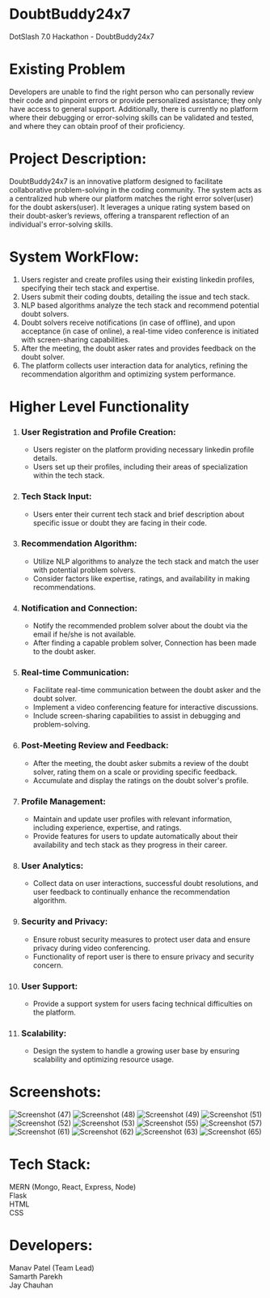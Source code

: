 # DoubtBuddy24x7
DotSlash 7.0 Hackathon - DoubtBuddy24x7


# Existing Problem
Developers are unable to find the right person who can personally review their code and pinpoint errors or provide personalized assistance; they only have access to general support. Additionally, there is currently no platform where their debugging or error-solving skills can be validated and tested, and where they can obtain proof of their proficiency.


# Project Description:
DoubtBuddy24x7 is an innovative platform designed to facilitate collaborative problem-solving in the coding community. The system acts as a centralized hub where our platform matches the right error solver(user) for the doubt askers(user). It leverages a unique rating system based on their doubt-asker’s reviews, offering a transparent reflection of an individual's error-solving skills.


# System WorkFlow:
1. Users register and create profiles using their existing linkedin profiles, specifying their tech stack and expertise.
2. Users submit their coding doubts, detailing the issue and tech stack.
3. NLP based algorithms analyze the tech stack and recommend potential doubt solvers.
4. Doubt solvers receive notifications (in case of offline), and upon acceptance (in case of online), a real-time video conference is initiated with screen-sharing capabilities.
5. After the meeting, the doubt asker rates and provides feedback on the doubt solver.
6. The platform collects user interaction data for analytics, refining the recommendation algorithm and optimizing system performance.


# Higher Level Functionality
1. ### User Registration and Profile Creation:
   - Users register on the platform providing necessary linkedin profile details.
   - Users set up their profiles, including their areas of specialization within the tech stack.


2. ### Tech Stack Input:
   - Users enter their current tech stack and brief description about specific issue or doubt they are facing in their code.


3. ### Recommendation Algorithm:
   - Utilize NLP algorithms to analyze the tech stack and match the user with potential problem solvers.
   - Consider factors like expertise, ratings, and availability in making recommendations.


4. ### Notification and Connection:
   - Notify the recommended problem solver about the doubt via the email if he/she is not available.
   - After finding a capable problem solver, Connection has been made to the doubt asker.


5. ### Real-time Communication:
   - Facilitate real-time communication between the doubt asker and the doubt solver.
   - Implement a video conferencing feature for interactive discussions.
   - Include screen-sharing capabilities to assist in debugging and problem-solving.


6. ### Post-Meeting Review and Feedback:
   - After the meeting, the doubt asker submits a review of the doubt solver, rating them on a scale or providing specific feedback.
   - Accumulate and display the ratings on the doubt solver's profile.


7. ### Profile Management:
   - Maintain and update user profiles with relevant information, including experience, expertise, and ratings.
   - Provide features for users to update automatically about their availability and tech stack as they progress in their career.


8. ### User Analytics:
    - Collect data on user interactions, successful doubt resolutions, and user feedback to continually enhance the recommendation algorithm.


9. ### Security and Privacy:
    - Ensure robust security measures to protect user data and ensure privacy during video conferencing.
    - Functionality of report user is there to ensure privacy and security concern.


10. ### User Support:
    - Provide a support system for users facing technical difficulties on the platform.


11. ### Scalability:
    - Design the system to handle a growing user base by ensuring scalability and optimizing resource usage.

# Screenshots:
![Screenshot (47)](https://github.com/manav278/DoubtBuddy24x7/assets/125682212/cf2c5dff-37ad-495d-b532-0e21a213d737)
![Screenshot (48)](https://github.com/manav278/DoubtBuddy24x7/assets/125682212/cb7c0393-42c3-4e35-8a63-ba4d08bc190c)
![Screenshot (49)](https://github.com/manav278/DoubtBuddy24x7/assets/125682212/d37fb59d-9822-4506-a511-7bd9d8aa8b28)
![Screenshot (51)](https://github.com/manav278/DoubtBuddy24x7/assets/125682212/e3c50c15-a982-4465-bed9-d102d5c01546)
![Screenshot (52)](https://github.com/manav278/DoubtBuddy24x7/assets/125682212/4d2be9a7-35ec-4520-aeb4-b1f8cb42d0ba)
![Screenshot (53)](https://github.com/manav278/DoubtBuddy24x7/assets/125682212/2898ab95-3a10-4bca-8d7f-55faf23f34aa)
![Screenshot (55)](https://github.com/manav278/DoubtBuddy24x7/assets/125682212/e15a8ac8-82bf-4cca-b559-65e9da05c88d)
![Screenshot (57)](https://github.com/manav278/DoubtBuddy24x7/assets/125682212/88e5a5c6-19ac-4b5f-b91c-90a4f7009f9e)
![Screenshot (61)](https://github.com/manav278/DoubtBuddy24x7/assets/125682212/2cd76cc6-f813-419c-9f3f-f9ae6ef7a279)
![Screenshot (62)](https://github.com/manav278/DoubtBuddy24x7/assets/125682212/5d19e2d4-1ef9-4801-93df-f47acd123bbe)
![Screenshot (63)](https://github.com/manav278/DoubtBuddy24x7/assets/125682212/1cc849a4-464a-4e5a-b575-a741e969b067)
![Screenshot (65)](https://github.com/manav278/DoubtBuddy24x7/assets/125682212/0bc302d1-c2ab-4ac7-80f9-b9bf20fb8168)

# Tech Stack:
MERN (Mongo, React, Express, Node)<br>
Flask<br>
HTML<br>
CSS<br>


# Developers:
Manav Patel (Team Lead)<br>
Samarth Parekh<br>
Jay Chauhan
